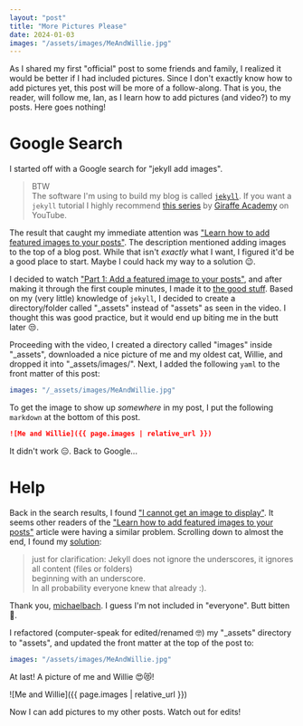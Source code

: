 ```yaml
---
layout: "post"
title: "More Pictures Please"
date: 2024-01-03
images: "/assets/images/MeAndWillie.jpg"
---
```


As I shared my first "official" post to some friends and family, I realized it would be better if I had included pictures.
Since I don't exactly know how to add pictures yet, this post will be more of a follow-along.
That is you, the reader, will follow me, Ian, as I learn how to add pictures (and video?) to my posts.
Here goes nothing!

# Google Search
I started off with a Google search for "jekyll add images".

> BTW<br>
> The software I'm using to build my blog is called [`jekyll`](https://jekyllrb.com/).
> If you want a `jekyll` tutorial I highly recommend [this series](https://youtube.com/playlist?list=PLLAZ4kZ9dFpOPV5C5Ay0pHaa0RJFhcmcB&si=4RfenoUQySjThNak) by [Giraffe Academy](https://www.youtube.com/@GiraffeAcademy) on YouTube.

The result that caught my immediate attention was ["Learn how to add featured images to your posts"](https://talk.jekyllrb.com/t/learn-how-to-add-featured-images-to-your-posts/4852).
The description mentioned adding images to the top of a blog post.
While that isn't _exactly_ what I want, I figured it'd be a good place to start.
Maybe I could hack my way to a solution 😉.

I decided to watch ["Part 1: Add a featured image to your posts"](https://youtu.be/6oKO-7gsM4s?si=ip71pE4il6roRLhN), and after making it through the first couple minutes, I made it to [the good stuff](https://youtu.be/6oKO-7gsM4s?t=116&si=sqFIUYU2cPcHdE8K).
Based on my (very little) knowledge of `jekyll`, I decided to create a directory/folder called "_assets" instead of "assets" as seen in the video.
I thought this was good practice, but it would end up biting me in the butt later 😒.

Proceeding with the video, I created a directory called "images" inside "_assets", downloaded a nice picture of me and my oldest cat, Willie, and dropped it into "_assets/images/".
Next, I added the following `yaml` to the front matter of this post:
```yaml
images: "/_assets/images/MeAndWillie.jpg"
```

To get the image to show up _somewhere_ in my post, I put the following `markdown` at the bottom of this post.
```markdown
![Me and Willie]({{ page.images | relative_url }})
```

It didn't work 😑.
Back to Google...

# Help
Back in the search results, I found ["I cannot get an image to display"](https://talk.jekyllrb.com/t/i-cannot-get-an-image-to-display/850).
It seems other readers of the ["Learn how to add featured images to your posts"](https://talk.jekyllrb.com/t/learn-how-to-add-featured-images-to-your-posts/4852) article were having a similar problem.
Scrolling down to almost the end, I found my [solution](https://talk.jekyllrb.com/t/i-cannot-get-an-image-to-display/850/10):
> just for clarification: Jekyll does not ignore the underscores, it ignores all content (files or folders)<br>
> beginning with an underscore.<br>
> In all probability everyone knew that already :).
 
Thank you, [michaelbach](https://talk.jekyllrb.com/u/michaelbach).
I guess I'm not included in "everyone".
Butt bitten 🍑.

I refactored (computer-speak for edited/renamed 🤓) my "_assets" directory to "assets", and updated the front matter at the top of the post to:
```yaml
images: "/assets/images/MeAndWillie.jpg"
```

At last!
A picture of me and Willie 😍😻!

![Me and Willie]({{ page.images | relative_url }})

Now I can add pictures to my other posts.
Watch out for edits!